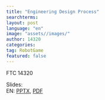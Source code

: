 ```yaml
---
title: "Engineering Design Process"
searchterms:
layout: post
language: "en"
image: "assets//images/"
author: 14320
categories:
tag: RobotGame
featured: false
---
```

FTC 14320<br>

Slides:<br>
 EN: <a href="/translations/en-us/Robot/DesignProcess.pptx">PPTX</a>,
 <a href="/translations/en-us/Robot/DesignProcess.pdf">PDF</a><br>

